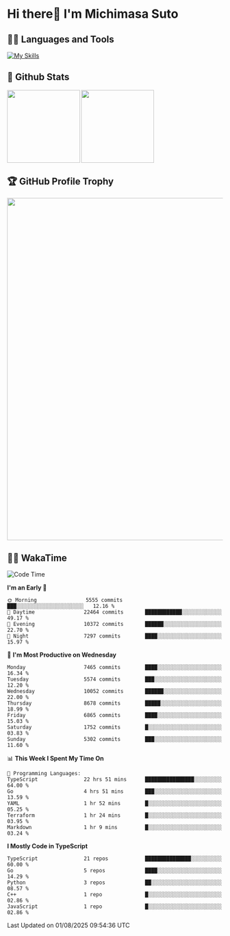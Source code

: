 # Hi there👋 I'm Michimasa Suto

## 🧑‍💻 Languages and Tools
[![My Skills](https://skillicons.dev/icons?i=ts,nextjs,react,go,python,aws,terraform)](https://skillicons.dev)

<!--
**Suto-Michimasa/Suto-Michimasa** is a ✨ _special_ ✨ repository because its `README.md` (this file) appears on your GitHub profile.

Here are some ideas to get you started:

- 🔭 I’m currently working on ...
- 🌱 I’m currently learning ...
- 👯 I’m looking to collaborate on ...
- 🤔 I’m looking for help with ...
- 💬 Ask me about ...
- 📫 How to reach me: ...
- 😄 Pronouns: ...
- ⚡ Fun fact: ...
-->

## 💎 Github Stats

<div>
  <img height="170" align="left" src="https://github-readme-stats-psi-three-31.vercel.app/api?username=Suto-michimasa&count_private=true&show_icons=true&theme=dark" />
  <img height="170" src="https://github-readme-stats-psi-three-31.vercel.app/api/top-langs/?username=Suto-michimasa&langs_count=8&layout=compact&theme=dark" />
</div>

## 🏆 GitHub Profile Trophy

<img width="800" src="https://github-profile-trophy.vercel.app/?username=Suto-michimasa&theme=onedark&no-frame=true"/>


## 🧑‍💻 WakaTime
<!--START_SECTION:waka-->
![Code Time](http://img.shields.io/badge/Code%20Time-1%2C178%20hrs%2043%20mins-blue)

**I'm an Early 🐤** 

```text
🌞 Morning                5555 commits        ███░░░░░░░░░░░░░░░░░░░░░░   12.16 % 
🌆 Daytime                22464 commits       ████████████░░░░░░░░░░░░░   49.17 % 
🌃 Evening                10372 commits       ██████░░░░░░░░░░░░░░░░░░░   22.70 % 
🌙 Night                  7297 commits        ████░░░░░░░░░░░░░░░░░░░░░   15.97 % 
```
📅 **I'm Most Productive on Wednesday** 

```text
Monday                   7465 commits        ████░░░░░░░░░░░░░░░░░░░░░   16.34 % 
Tuesday                  5574 commits        ███░░░░░░░░░░░░░░░░░░░░░░   12.20 % 
Wednesday                10052 commits       ██████░░░░░░░░░░░░░░░░░░░   22.00 % 
Thursday                 8678 commits        █████░░░░░░░░░░░░░░░░░░░░   18.99 % 
Friday                   6865 commits        ████░░░░░░░░░░░░░░░░░░░░░   15.03 % 
Saturday                 1752 commits        █░░░░░░░░░░░░░░░░░░░░░░░░   03.83 % 
Sunday                   5302 commits        ███░░░░░░░░░░░░░░░░░░░░░░   11.60 % 
```


📊 **This Week I Spent My Time On** 

```text
💬 Programming Languages: 
TypeScript               22 hrs 51 mins      ████████████████░░░░░░░░░   64.00 % 
Go                       4 hrs 51 mins       ███░░░░░░░░░░░░░░░░░░░░░░   13.59 % 
YAML                     1 hr 52 mins        █░░░░░░░░░░░░░░░░░░░░░░░░   05.25 % 
Terraform                1 hr 24 mins        █░░░░░░░░░░░░░░░░░░░░░░░░   03.95 % 
Markdown                 1 hr 9 mins         █░░░░░░░░░░░░░░░░░░░░░░░░   03.24 % 
```

**I Mostly Code in TypeScript** 

```text
TypeScript               21 repos            ███████████████░░░░░░░░░░   60.00 % 
Go                       5 repos             ████░░░░░░░░░░░░░░░░░░░░░   14.29 % 
Python                   3 repos             ██░░░░░░░░░░░░░░░░░░░░░░░   08.57 % 
C++                      1 repo              █░░░░░░░░░░░░░░░░░░░░░░░░   02.86 % 
JavaScript               1 repo              █░░░░░░░░░░░░░░░░░░░░░░░░   02.86 % 
```




 Last Updated on 01/08/2025 09:54:36 UTC
<!--END_SECTION:waka-->
